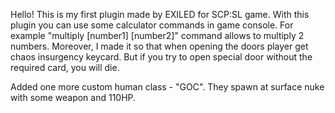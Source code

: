 Hello! This is my first plugin made by EXILED for SCP:SL game.
With this plugin you can use some calculator commands in game console. For example "multiply [number1] [number2]" command allows to multiply 2 numbers.
Moreover, I made it so that when opening the doors player get chaos insurgency keycard. But if you try to open special door without the required card, you will die.

Added one more custom human class - "GOC". They spawn at surface nuke with some weapon and 110HP.
